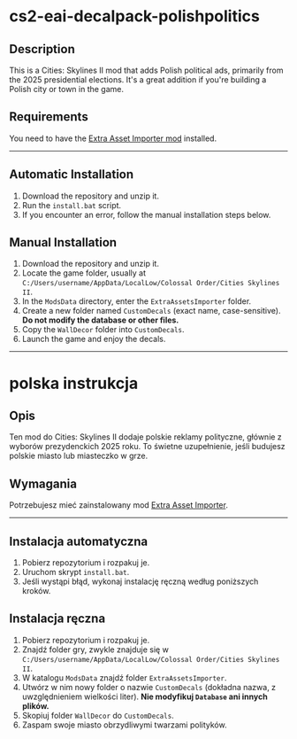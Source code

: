 # cs2-eai-decalpack-polishpolitics

## Description
This is a Cities: Skylines II mod that adds Polish political ads, primarily from the 2025 presidential elections. It's a great addition if you're building a Polish city or town in the game.

## Requirements
You need to have the [Extra Asset Importer mod](https://mods.paradoxplaza.com/mods/80529/Windows) installed.

---

## Automatic Installation
1. Download the repository and unzip it.
2. Run the `install.bat` script.
3. If you encounter an error, follow the manual installation steps below.

## Manual Installation
1. Download the repository and unzip it.
2. Locate the game folder, usually at `C:/Users/username/AppData/LocalLow/Colossal Order/Cities Skylines II`.
3. In the `ModsData` directory, enter the `ExtraAssetsImporter` folder.
4. Create a new folder named `CustomDecals` (exact name, case-sensitive). **Do not modify the database or other files.**
5. Copy the `WallDecor` folder into `CustomDecals`.
6. Launch the game and enjoy the decals.

---

# polska instrukcja

## Opis
Ten mod do Cities: Skylines II dodaje polskie reklamy polityczne, głównie z wyborów prezydenckich 2025 roku. To świetne uzupełnienie, jeśli budujesz polskie miasto lub miasteczko w grze.

## Wymagania
Potrzebujesz mieć zainstalowany mod [Extra Asset Importer](https://mods.paradoxplaza.com/mods/80529/Windows).

---

## Instalacja automatyczna
1. Pobierz repozytorium i rozpakuj je.
2. Uruchom skrypt `install.bat`.
3. Jeśli wystąpi błąd, wykonaj instalację ręczną według poniższych kroków.

## Instalacja ręczna
1. Pobierz repozytorium i rozpakuj je.
2. Znajdź folder gry, zwykle znajduje się w `C:/Users/username/AppData/LocalLow/Colossal Order/Cities Skylines II`.
3. W katalogu `ModsData` znajdź folder `ExtraAssetsImporter`.
4. Utwórz w nim nowy folder o nazwie `CustomDecals` (dokładna nazwa, z uwzględnieniem wielkości liter). **Nie modyfikuj `Database` ani innych plików.**
5. Skopiuj folder `WallDecor` do `CustomDecals`.
6. Zaspam swoje miasto obrzydliwymi twarzami polityków.
